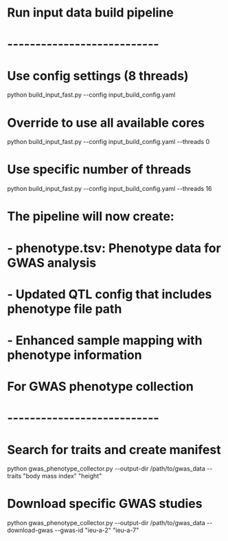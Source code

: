 # Run input data build pipeline
# --------------------------- #
# Use config settings (8 threads)
python build_input_fast.py --config input_build_config.yaml

# Override to use all available cores
python build_input_fast.py --config input_build_config.yaml --threads 0

# Use specific number of threads
python build_input_fast.py --config input_build_config.yaml --threads 16

# The pipeline will now create:
# - phenotype.tsv: Phenotype data for GWAS analysis
# - Updated QTL config that includes phenotype file path
# - Enhanced sample mapping with phenotype information


# For GWAS phenotype collection
# --------------------------- #
# Search for traits and create manifest
python gwas_phenotype_collector.py --output-dir /path/to/gwas_data --traits "body mass index" "height"

# Download specific GWAS studies
python gwas_phenotype_collector.py --output-dir /path/to/gwas_data --download-gwas --gwas-id "ieu-a-2" "ieu-a-7"
